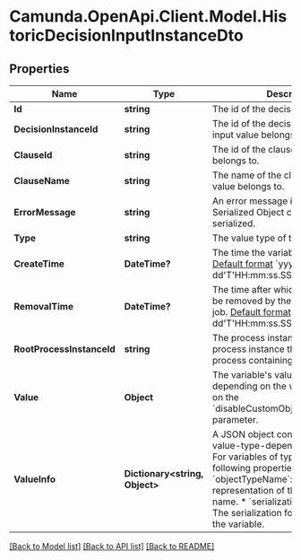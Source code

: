 # Camunda.OpenApi.Client.Model.HistoricDecisionInputInstanceDto

## Properties

Name | Type | Description | Notes
------------ | ------------- | ------------- | -------------
**Id** | **string** | The id of the decision input value. | [optional] 
**DecisionInstanceId** | **string** | The id of the decision instance the input value belongs to. | [optional] 
**ClauseId** | **string** | The id of the clause the input value belongs to. | [optional] 
**ClauseName** | **string** | The name of the clause the input value belongs to. | [optional] 
**ErrorMessage** | **string** | An error message in case a Java Serialized Object could not be de-serialized. | [optional] 
**Type** | **string** | The value type of the variable. | [optional] 
**CreateTime** | **DateTime?** | The time the variable was inserted.  [Default format](https://docs.camunda.org/manual/7.16/reference/rest/overview/date-format/) &#x60;yyyy-MM-dd&#39;T&#39;HH:mm:ss.SSSZ&#x60;. | [optional] 
**RemovalTime** | **DateTime?** | The time after which the entry should be removed by the History Cleanup job. [Default format](https://docs.camunda.org/manual/7.16/reference/rest/overview/date-format/) &#x60;yyyy-MM-dd&#39;T&#39;HH:mm:ss.SSSZ&#x60;. | [optional] 
**RootProcessInstanceId** | **string** | The process instance id of the root process instance that initiated the process containing this entry. | [optional] 
**Value** | **Object** | The variable&#39;s value. Value differs depending on the variable&#39;s type and on the &#x60;disableCustomObjectDeserialization&#x60; parameter. | [optional] 
**ValueInfo** | **Dictionary&lt;string, Object&gt;** | A JSON object containing additional, value-type-dependent properties.  For variables of type &#x60;Object&#x60;, the following properties are returned:  * &#x60;objectTypeName&#x60;: A string representation of the object&#39;s type name.  * &#x60;serializationDataFormat&#x60;: The serialization format used to store the variable. | [optional] 

[[Back to Model list]](../README.md#documentation-for-models) [[Back to API list]](../README.md#documentation-for-api-endpoints) [[Back to README]](../README.md)

